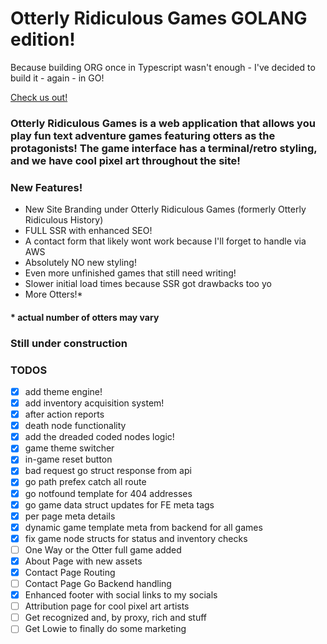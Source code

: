 # Otterly Ridiculous Games GOLANG edition!
 Because building ORG once in Typescript wasn't enough - I've decided to build it - again - in GO!

[Check us out!](https://otterly.games)

### Otterly Ridiculous Games is a web application that allows you play fun text adventure games featuring otters as the protagonists! The game interface has a terminal/retro styling, and we have cool pixel art throughout the site!

### New Features! 
- New Site Branding under Otterly Ridiculous Games (formerly Otterly Ridiculous History)
- FULL SSR with enhanced SEO!
- A contact form that likely wont work because I'll forget to handle via AWS
- Absolutely NO new styling!
- Even more unfinished games that still need writing!
- Slower initial load times because SSR got drawbacks too yo
- More Otters!*

#### * actual number of otters may vary

### Still under construction
### TODOS
- [x] add theme engine!
- [x] add inventory acquisition system!
- [x] after action reports
- [x] death node functionality
- [x] add the dreaded coded nodes logic!
- [x] game theme switcher
- [x] in-game reset button
- [x] bad request go struct response from api
- [x] go path prefex catch all route
- [x] go notfound template for 404 addresses
- [x] go game data struct updates for FE meta tags
- [x] per page meta details
- [x] dynamic game template meta from backend for all games
- [x] fix game node structs for status and inventory checks
- [ ] One Way or the Otter full game added 
- [x] About Page with new assets
- [x] Contact Page Routing
- [ ] Contact Page Go Backend handling
- [x] Enhanced footer with social links to my socials
- [ ] Attribution page for cool pixel art artists
- [ ] Get recognized and, by proxy, rich and stuff
- [ ] Get Lowie to finally do some marketing
